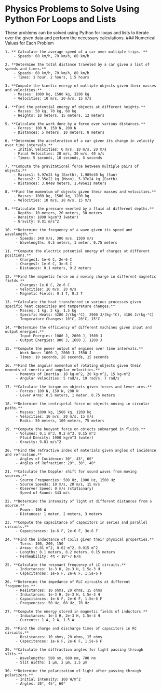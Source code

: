 # Physics Problems to Solve Using Python For Loops and Lists

These problems can be solved using Python for loops and lists to iterate over the given data and perform the necessary calculations.
    ### Numerical Values for Each Problem

    1. ** Calculate the average speed of a car over multiple trips. **
        - Speeds: 60 km/h, 70 km/h, 80 km/h

    2. **Determine the total distance traveled by a car given a list of speeds and times.**
        - Speeds: 60 km/h, 70 km/h, 80 km/h
        - Times: 1 hour, 2 hours, 1.5 hours

    3. **Compute the kinetic energy of multiple objects given their masses and velocities.**
        - Masses: 1000 kg, 1500 kg, 1200 kg
        - Velocities: 10 m/s, 20 m/s, 15 m/s

    4. **Find the potential energy of objects at different heights.**
        - Masses: 50 kg, 70 kg, 60 kg
        - Heights: 10 meters, 15 meters, 12 meters

    5. **Calculate the work done by a force over various distances.**
        - Forces: 100 N, 150 N, 200 N
        - Distances: 5 meters, 10 meters, 8 meters

    6. **Determine the acceleration of a car given its change in velocity over time intervals.**
        - Initial Velocities: 0 m/s, 10 m/s, 20 m/s
        - Final Velocities: 20 m/s, 30 m/s, 40 m/s
        - Times: 5 seconds, 10 seconds, 8 seconds

    7. **Compute the gravitational force between multiple pairs of objects.**
        - Masses1: 5.97e24 kg (Earth), 1.989e30 kg (Sun)
        - Masses2: 7.35e22 kg (Moon), 5.97e24 kg (Earth)
        - Distances: 3.84e8 meters, 1.496e11 meters

    8. **Find the momentum of objects given their masses and velocities.**
        - Masses: 1000 kg, 1500 kg, 1200 kg
        - Velocities: 10 m/s, 20 m/s, 15 m/s

    9. **Calculate the pressure exerted by a fluid at different depths.**
        - Depths: 10 meters, 20 meters, 30 meters
        - Density: 1000 kg/m^3 (water)
        - Gravity: 9.81 m/s^2

    10. **Determine the frequency of a wave given its speed and wavelength.**
         - Speeds: 340 m/s, 300 m/s, 1500 m/s
         - Wavelengths: 0.5 meters, 1 meter, 0.75 meters

    11. **Compute the electric potential energy of charges at different positions.**
         - Charges1: 1e-6 C, 2e-6 C
         - Charges2: 1e-6 C, 3e-6 C
         - Distances: 0.1 meters, 0.2 meters

    12. **Find the magnetic force on a moving charge in different magnetic fields.**
         - Charges: 1e-6 C, 2e-6 C
         - Velocities: 10 m/s, 20 m/s
         - Magnetic Fields: 0.1 T, 0.2 T

    13. **Calculate the heat transferred in various processes given specific heat capacities and temperature changes.**
         - Masses: 1 kg, 2 kg, 1.5 kg
         - Specific Heats: 4200 J/(kg·°C), 3900 J/(kg·°C), 4186 J/(kg·°C)
         - Temperature Changes: 10°C, 20°C, 15°C

    14. **Determine the efficiency of different machines given input and output energies.**
         - Input Energies: 1000 J, 2000 J, 1500 J
         - Output Energies: 800 J, 1600 J, 1200 J

    15. **Compute the power output of engines over time intervals.**
         - Work Done: 1000 J, 2000 J, 1500 J
         - Times: 10 seconds, 20 seconds, 15 seconds

    16. **Find the angular momentum of rotating objects given their moments of inertia and angular velocities.**
         - Moments of Inertia: 10 kg·m^2, 20 kg·m^2, 15 kg·m^2
         - Angular Velocities: 5 rad/s, 10 rad/s, 7 rad/s

    17. **Calculate the torque on objects given forces and lever arms.**
         - Forces: 100 N, 150 N, 200 N
         - Lever Arms: 0.5 meters, 1 meter, 0.75 meters

    18. **Determine the centripetal force on objects moving in circular paths.**
         - Masses: 1000 kg, 1500 kg, 1200 kg
         - Velocities: 10 m/s, 20 m/s, 15 m/s
         - Radii: 50 meters, 100 meters, 75 meters

    19. **Compute the buoyant force on objects submerged in fluids.**
         - Volumes: 0.1 m^3, 0.2 m^3, 0.15 m^3
         - Fluid Density: 1000 kg/m^3 (water)
         - Gravity: 9.81 m/s^2

    20. **Find the refractive index of materials given angles of incidence and refraction.**
         - Angles of Incidence: 30°, 45°, 60°
         - Angles of Refraction: 20°, 30°, 40°

    21. **Calculate the Doppler shift for sound waves from moving sources.**
         - Source Frequencies: 500 Hz, 1000 Hz, 1500 Hz
         - Source Speeds: 10 m/s, 20 m/s, 15 m/s
         - Observer Speed: 0 m/s (stationary)
         - Speed of Sound: 343 m/s

    22. **Determine the intensity of light at different distances from a source.**
         - Power: 100 W
         - Distances: 1 meter, 2 meters, 3 meters

    23. **Compute the capacitance of capacitors in series and parallel circuits.**
         - Capacitances: 1e-6 F, 2e-6 F, 3e-6 F

    24. **Find the inductance of coils given their physical properties.**
         - Turns: 100, 200, 150
         - Areas: 0.01 m^2, 0.02 m^2, 0.015 m^2
         - Lengths: 0.1 meters, 0.2 meters, 0.15 meters
         - Permeability: 4π × 10^-7 H/m

    25. **Calculate the resonant frequency of LC circuits.**
         - Inductances: 1e-3 H, 2e-3 H, 1.5e-3 H
         - Capacitances: 1e-6 F, 2e-6 F, 1.5e-6 F

    26. **Determine the impedance of RLC circuits at different frequencies.**
         - Resistances: 10 ohms, 20 ohms, 15 ohms
         - Inductances: 1e-3 H, 2e-3 H, 1.5e-3 H
         - Capacitances: 1e-6 F, 2e-6 F, 1.5e-6 F
         - Frequencies: 50 Hz, 60 Hz, 70 Hz

    27. **Compute the energy stored in magnetic fields of inductors.**
         - Inductances: 1e-3 H, 2e-3 H, 1.5e-3 H
         - Currents: 1 A, 2 A, 1.5 A

    28. **Find the charge and discharge times of capacitors in RC circuits.**
         - Resistances: 10 ohms, 20 ohms, 15 ohms
         - Capacitances: 1e-6 F, 2e-6 F, 1.5e-6 F

    29. **Calculate the diffraction angles for light passing through slits.**
         - Wavelengths: 500 nm, 600 nm, 700 nm
         - Slit Widths: 1 μm, 2 μm, 1.5 μm

    30. **Determine the polarization of light after passing through polarizers.**
         - Initial Intensity: 100 W/m^2
         - Angles: 30°, 45°, 60°
